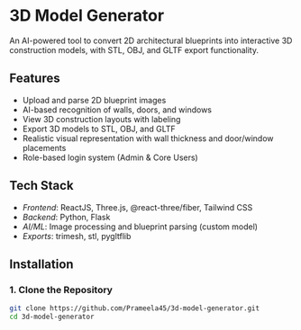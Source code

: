 # 3D Model Generator

An AI-powered tool to convert 2D architectural blueprints into interactive 3D construction models, with STL, OBJ, and GLTF export functionality.

## Features

- Upload and parse 2D blueprint images
- AI-based recognition of walls, doors, and windows
- View 3D construction layouts with labeling
- Export 3D models to STL, OBJ, and GLTF
- Realistic visual representation with wall thickness and door/window placements
- Role-based login system (Admin & Core Users)

## Tech Stack

- *Frontend*: ReactJS, Three.js, @react-three/fiber, Tailwind CSS
- *Backend*: Python, Flask
- *AI/ML*: Image processing and blueprint parsing (custom model)
- *Exports*: trimesh, stl, pygltflib

## Installation

### 1. Clone the Repository

```bash
git clone https://github.com/Prameela45/3d-model-generator.git
cd 3d-model-generator
